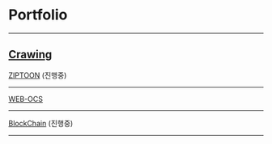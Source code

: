 # Portfolio

---

[Crawing](https://github.com/maison01006/WebtoonData)
---

[ZIPTOON](https://github.com/maison01006/ZIPTOON)
(진행중)

---

[WEB-OCS](https://github.com/maison01006/Web-OCS)

---

[BlockChain](https://github.com/maison01006/BlockChain)
(진행중)

---
